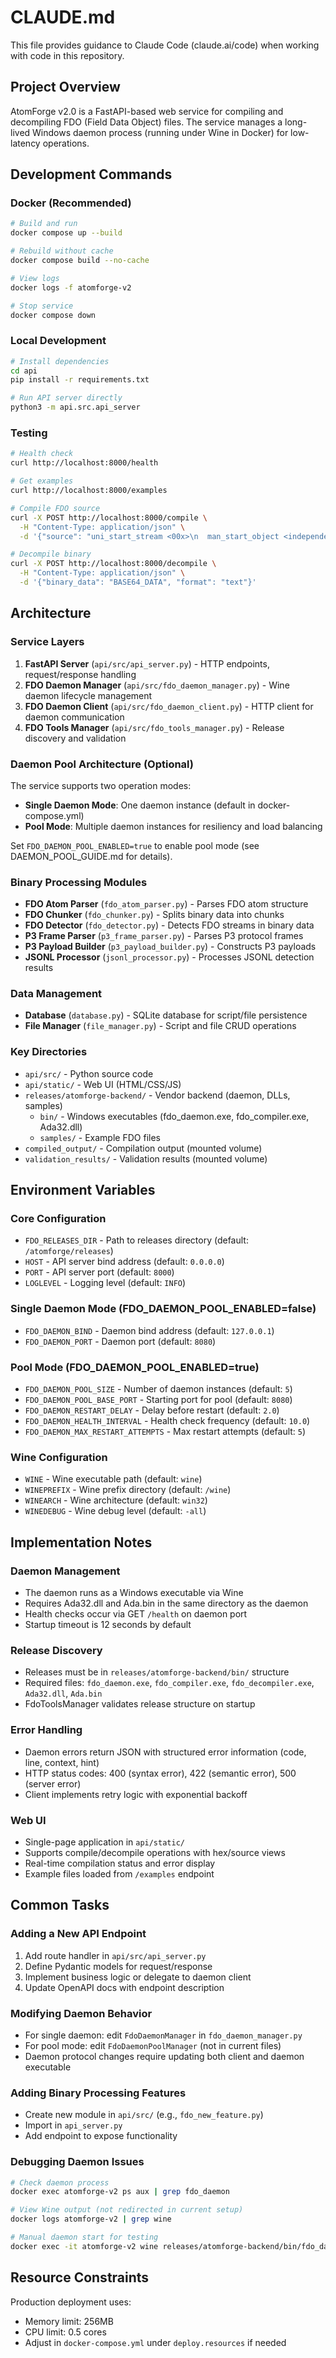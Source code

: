 # CLAUDE.md

This file provides guidance to Claude Code (claude.ai/code) when working with code in this repository.

## Project Overview

AtomForge v2.0 is a FastAPI-based web service for compiling and decompiling FDO (Field Data Object) files. The service manages a long-lived Windows daemon process (running under Wine in Docker) for low-latency operations.

## Development Commands

### Docker (Recommended)
```bash
# Build and run
docker compose up --build

# Rebuild without cache
docker compose build --no-cache

# View logs
docker logs -f atomforge-v2

# Stop service
docker compose down
```

### Local Development
```bash
# Install dependencies
cd api
pip install -r requirements.txt

# Run API server directly
python3 -m api.src.api_server
```

### Testing
```bash
# Health check
curl http://localhost:8000/health

# Get examples
curl http://localhost:8000/examples

# Compile FDO source
curl -X POST http://localhost:8000/compile \
  -H "Content-Type: application/json" \
  -d '{"source": "uni_start_stream <00x>\n  man_start_object <independent, \"Test\">\n    mat_object_id <test-001>\n  man_end_object <>\nuni_end_stream <>", "normalize": true}'

# Decompile binary
curl -X POST http://localhost:8000/decompile \
  -H "Content-Type: application/json" \
  -d '{"binary_data": "BASE64_DATA", "format": "text"}'
```

## Architecture

### Service Layers
1. **FastAPI Server** (`api/src/api_server.py`) - HTTP endpoints, request/response handling
2. **FDO Daemon Manager** (`api/src/fdo_daemon_manager.py`) - Wine daemon lifecycle management
3. **FDO Daemon Client** (`api/src/fdo_daemon_client.py`) - HTTP client for daemon communication
4. **FDO Tools Manager** (`api/src/fdo_tools_manager.py`) - Release discovery and validation

### Daemon Pool Architecture (Optional)
The service supports two operation modes:
- **Single Daemon Mode**: One daemon instance (default in docker-compose.yml)
- **Pool Mode**: Multiple daemon instances for resiliency and load balancing

Set `FDO_DAEMON_POOL_ENABLED=true` to enable pool mode (see DAEMON_POOL_GUIDE.md for details).

### Binary Processing Modules
- **FDO Atom Parser** (`fdo_atom_parser.py`) - Parses FDO atom structure
- **FDO Chunker** (`fdo_chunker.py`) - Splits binary data into chunks
- **FDO Detector** (`fdo_detector.py`) - Detects FDO streams in binary data
- **P3 Frame Parser** (`p3_frame_parser.py`) - Parses P3 protocol frames
- **P3 Payload Builder** (`p3_payload_builder.py`) - Constructs P3 payloads
- **JSONL Processor** (`jsonl_processor.py`) - Processes JSONL detection results

### Data Management
- **Database** (`database.py`) - SQLite database for script/file persistence
- **File Manager** (`file_manager.py`) - Script and file CRUD operations

### Key Directories
- `api/src/` - Python source code
- `api/static/` - Web UI (HTML/CSS/JS)
- `releases/atomforge-backend/` - Vendor backend (daemon, DLLs, samples)
  - `bin/` - Windows executables (fdo_daemon.exe, fdo_compiler.exe, Ada32.dll)
  - `samples/` - Example FDO files
- `compiled_output/` - Compilation output (mounted volume)
- `validation_results/` - Validation results (mounted volume)

## Environment Variables

### Core Configuration
- `FDO_RELEASES_DIR` - Path to releases directory (default: `/atomforge/releases`)
- `HOST` - API server bind address (default: `0.0.0.0`)
- `PORT` - API server port (default: `8000`)
- `LOGLEVEL` - Logging level (default: `INFO`)

### Single Daemon Mode (FDO_DAEMON_POOL_ENABLED=false)
- `FDO_DAEMON_BIND` - Daemon bind address (default: `127.0.0.1`)
- `FDO_DAEMON_PORT` - Daemon port (default: `8080`)

### Pool Mode (FDO_DAEMON_POOL_ENABLED=true)
- `FDO_DAEMON_POOL_SIZE` - Number of daemon instances (default: `5`)
- `FDO_DAEMON_POOL_BASE_PORT` - Starting port for pool (default: `8080`)
- `FDO_DAEMON_RESTART_DELAY` - Delay before restart (default: `2.0`)
- `FDO_DAEMON_HEALTH_INTERVAL` - Health check frequency (default: `10.0`)
- `FDO_DAEMON_MAX_RESTART_ATTEMPTS` - Max restart attempts (default: `5`)

### Wine Configuration
- `WINE` - Wine executable path (default: `wine`)
- `WINEPREFIX` - Wine prefix directory (default: `/wine`)
- `WINEARCH` - Wine architecture (default: `win32`)
- `WINEDEBUG` - Wine debug level (default: `-all`)

## Implementation Notes

### Daemon Management
- The daemon runs as a Windows executable via Wine
- Requires Ada32.dll and Ada.bin in the same directory as the daemon
- Health checks occur via GET `/health` on daemon port
- Startup timeout is 12 seconds by default

### Release Discovery
- Releases must be in `releases/atomforge-backend/bin/` structure
- Required files: `fdo_daemon.exe`, `fdo_compiler.exe`, `fdo_decompiler.exe`, `Ada32.dll`, `Ada.bin`
- FdoToolsManager validates release structure on startup

### Error Handling
- Daemon errors return JSON with structured error information (code, line, context, hint)
- HTTP status codes: 400 (syntax error), 422 (semantic error), 500 (server error)
- Client implements retry logic with exponential backoff

### Web UI
- Single-page application in `api/static/`
- Supports compile/decompile operations with hex/source views
- Real-time compilation status and error display
- Example files loaded from `/examples` endpoint

## Common Tasks

### Adding a New API Endpoint
1. Add route handler in `api/src/api_server.py`
2. Define Pydantic models for request/response
3. Implement business logic or delegate to daemon client
4. Update OpenAPI docs with endpoint description

### Modifying Daemon Behavior
- For single daemon: edit `FdoDaemonManager` in `fdo_daemon_manager.py`
- For pool mode: edit `FdoDaemonPoolManager` (not in current files)
- Daemon protocol changes require updating both client and daemon executable

### Adding Binary Processing Features
- Create new module in `api/src/` (e.g., `fdo_new_feature.py`)
- Import in `api_server.py`
- Add endpoint to expose functionality

### Debugging Daemon Issues
```bash
# Check daemon process
docker exec atomforge-v2 ps aux | grep fdo_daemon

# View Wine output (not redirected in current setup)
docker logs atomforge-v2 | grep wine

# Manual daemon start for testing
docker exec -it atomforge-v2 wine releases/atomforge-backend/bin/fdo_daemon.exe --port 8080
```

## Resource Constraints

Production deployment uses:
- Memory limit: 256MB
- CPU limit: 0.5 cores
- Adjust in `docker-compose.yml` under `deploy.resources` if needed
